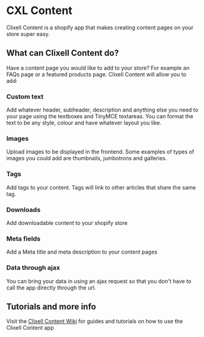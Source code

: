 # CXL Content

Clixell Content is a shopify app that makes creating content pages on your store super easy.

## What can Clixell Content do?

Have a content page you would like to add to your store? For example an FAQs page or a featured products page. Clixell Content will allow you to add:

### Custom text

Add whatever header, subheader, description and anything else you need to your page using the textboxes and TinyMCE textareas. You can format the text to be any style, colour and have whatever layout you like.

### Images 

Upload images to be displayed in the frontend. Some examples of types of images you could add are thumbnails, jumbotrons and galleries.

### Tags

Add tags to your content. Tags will link to other articles that share the same tag. 

### Downloads

Add downloadable content to your shopify store

### Meta fields

Add a Meta title and meta description to your content pages

### Data through ajax

You can bring your data in using an ajax request so that you don't have to call the app directly through the url.

## Tutorials and more info

Visit the [Clixell Content Wiki](https://github.com/clixell/clixell-content/wiki) for guides and tutorials on how to use the Clixell Content app
